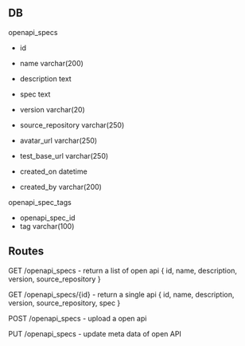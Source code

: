 ## DB
openapi_specs
 - id
 - name varchar(200)
 - description text
 - spec text
 - version varchar(20)
 - source_repository varchar(250)
 - avatar_url varchar(250)
 - test_base_url varchar(250)

 - created_on datetime
 - created_by varchar(200)

openapi_spec_tags 
 - openapi_spec_id
 - tag varchar(100)

 ## Routes
 GET /openapi_specs - return a list of open api
 {
     id, 
     name, 
     description,
     version, 
     source_repository
 }

 GET /openapi_specs/{id} - return a single api
 {
     id, 
     name, 
     description,
     version, 
     source_repository,
     spec
 }

 POST /openapi_specs - upload a open api

 PUT /openapi_specs - update meta data of open API